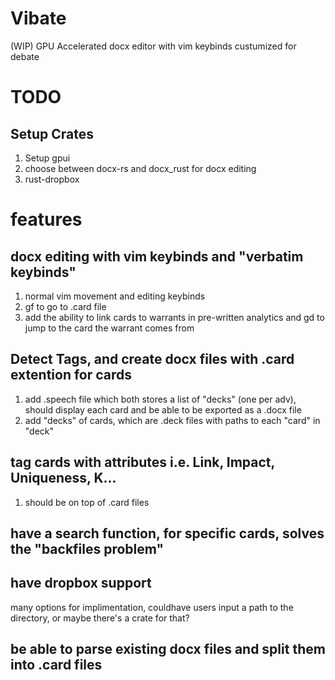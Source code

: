 # Vibate
(WIP) GPU Accelerated docx editor with vim keybinds custumized for debate
# TODO
## Setup Crates
1) Setup gpui
2) choose between docx-rs and docx_rust for docx editing
3) rust-dropbox 

# features
## docx editing with vim keybinds and "verbatim keybinds"
1) normal vim movement and editing keybinds
2) gf to go to .card file
3) add the ability to link cards to warrants in pre-written analytics and gd to jump to the card the warrant comes from
## Detect Tags, and create docx files with .card extention for cards
1) add .speech file which both stores a list of "decks" (one per adv), should display each card and be able to be exported as a .docx file
2) add "decks" of cards, which are .deck files with paths to each "card" in "deck"
## tag cards with attributes i.e. Link, Impact, Uniqueness, K...
1) should be on top of .card files
## have a search function, for specific cards, solves the "backfiles problem"
## have dropbox support
many options for implimentation, couldhave users input a path to the directory, or maybe there's a crate for that?
## be able to parse existing docx files and split them into .card files

